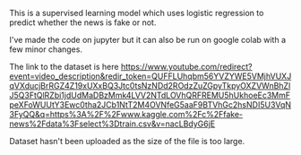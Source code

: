 This is a supervised learning model which uses logistic regression to predict whether the news is fake or not.

I've made the code on jupyter but it can also be run on google colab with a few minor changes.

The link to the dataset is here https://www.youtube.com/redirect?event=video_description&redir_token=QUFFLUhqbm56YVZYWE5VMjhVUXJqVXducjBrRGZ4Z19xUXxBQ3Jtc0tsNzNDd2ROdzZuZGpyTkpyOXZVWnBhZlJ5Q3FtQlRZbi1jdUdMaDBzMmk4LVV2NTdLOVhQRFREMU5hUkhoeEc3MmFpeXFoWUUtY3Ewc0tha2JCb1NtT2M4OVNfeG5aaF9BTVhGc2hsNDI5U3VqN3FyQQ&q=https%3A%2F%2Fwww.kaggle.com%2Fc%2Ffake-news%2Fdata%3Fselect%3Dtrain.csv&v=nacLBdyG6jE

Dataset hasn't been uploaded as the size of the file is too large.
